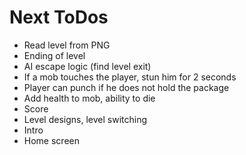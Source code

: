 Next ToDos
==========

* Read level from PNG
* Ending of level
* AI escape logic (find level exit)
* If a mob touches the player, stun him for 2 seconds
* Player can punch if he does not hold the package
* Add health to mob, ability to die
* Score
* Level designs, level switching
* Intro
* Home screen

